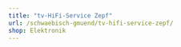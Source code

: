 ```yaml
---
title: "tv-HiFi-Service Zepf"
url: /schwaebisch-gmuend/tv-hifi-service-zepf/
shop: Elektronik
---
```

